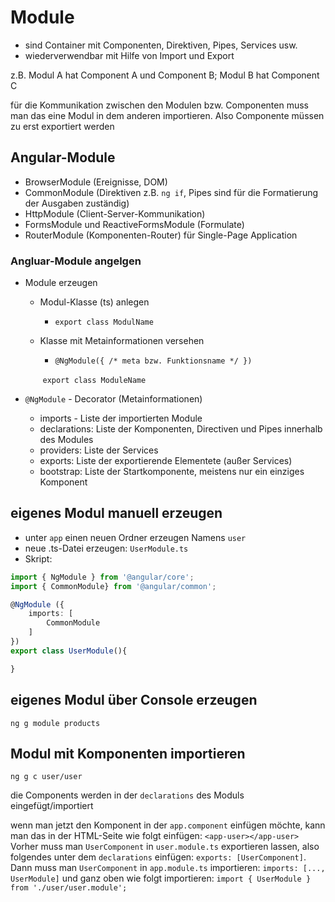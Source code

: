 # Module

* sind Container mit Componenten, Direktiven, Pipes, Services usw.
* wiederverwendbar mit  Hilfe von Import und Export



z.B. Modul A hat Component A und Component B; Modul B hat Component C

für die Kommunikation zwischen den Modulen bzw. Componenten muss man das eine Modul in dem anderen importieren. Also Componente müssen zu erst exportiert werden



## Angular-Module

* BrowserModule (Ereignisse, DOM)
* CommonModule (Direktiven z.B. `ng if`, Pipes sind für die Formatierung der Ausgaben zuständig)
* HttpModule (Client-Server-Kommunikation)
* FormsModule und ReactiveFormsModule (Formulate)
* RouterModule (Komponenten-Router) für Single-Page Application



### Angluar-Module angelgen

* Module erzeugen

  * Modul-Klasse (ts) anlegen

    * `export class ModulName`

  * Klasse mit Metainformationen versehen

    * `@NgModule({ /* meta bzw. Funktionsname */ })`

    ​        `export class ModuleName`

* `@NgModule`  - Decorator (Metainformationen)
  * imports - Liste der importierten Module
  * declarations: Liste der Komponenten, Directiven und Pipes innerhalb des Modules
  * providers: Liste der Services
  * exports: Liste der exportierende Elementete (außer Services)
  * bootstrap: Liste der Startkomponente, meistens nur ein einziges Komponent



## eigenes Modul manuell erzeugen

* unter `app` einen neuen Ordner erzeugen Namens `user`
* neue .ts-Datei erzeugen: `UserModule.ts`
* Skript: 
```typescript
import { NgModule } from '@angular/core';
import { CommonModule} from '@angular/common';

@NgModule ({
	imports: [
		CommonModule
	]
}) 
export class UserModule(){

}
```

## eigenes Modul über Console erzeugen
`ng g module products`

## Modul mit Komponenten importieren
`ng g c user/user`

die Components werden in der `declarations` des Moduls eingefügt/importiert

wenn man jetzt den Komponent in der `app.component` einfügen möchte, kann man das in der HTML-Seite wie folgt einfügen: `<app-user></app-user>`
Vorher muss man `UserComponent` in `user.module.ts` exportieren lassen, also folgendes unter dem `declarations` einfügen: `exports: [UserComponent]`. 
Dann muss man `UserComponent` in `app.module.ts` importieren: `imports: [..., UserModule]` und ganz oben wie folgt importieren: `import { UserModule } from './user/user.module';`










